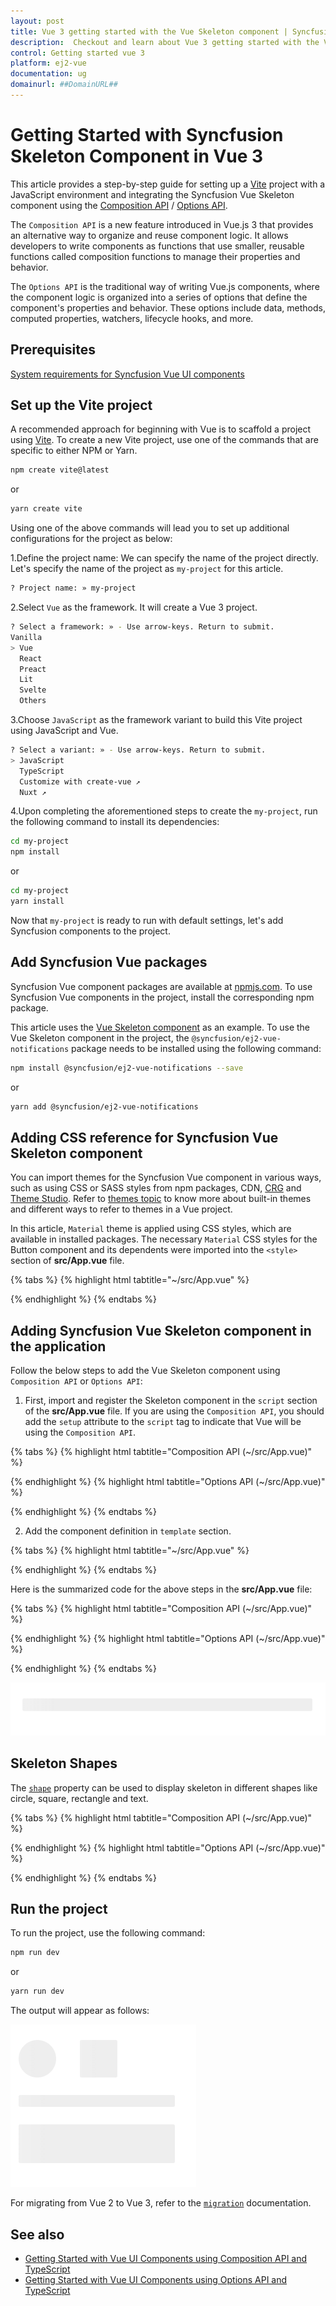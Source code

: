 ```yaml
---
layout: post
title: Vue 3 getting started with the Vue Skeleton component | Syncfusion
description:  Checkout and learn about Vue 3 getting started with the Vue Skeleton component of Syncfusion Essential JS 2 and more details.
control: Getting started vue 3 
platform: ej2-vue
documentation: ug
domainurl: ##DomainURL##
---
```


# Getting Started with Syncfusion Skeleton Component in Vue 3

This article provides a step-by-step guide for setting up a [Vite](https://vitejs.dev/) project with a JavaScript environment and integrating the Syncfusion Vue Skeleton component using the [Composition API](https://vuejs.org/guide/introduction.html#composition-api) / [Options API](https://vuejs.org/guide/introduction.html#options-api).

The `Composition API` is a new feature introduced in Vue.js 3 that provides an alternative way to organize and reuse component logic. It allows developers to write components as functions that use smaller, reusable functions called composition functions to manage their properties and behavior.

The `Options API` is the traditional way of writing Vue.js components, where the component logic is organized into a series of options that define the component's properties and behavior. These options include data, methods, computed properties, watchers, lifecycle hooks, and more.

## Prerequisites

[System requirements for Syncfusion Vue UI components](https://ej2.syncfusion.com/vue/documentation/system-requirements/)

## Set up the Vite project

A recommended approach for beginning with Vue is to scaffold a project using [Vite](https://vitejs.dev/). To create a new Vite project, use one of the commands that are specific to either NPM or Yarn.

```bash
npm create vite@latest
```

or

```bash
yarn create vite
```

Using one of the above commands will lead you to set up additional configurations for the project as below:

1.Define the project name: We can specify the name of the project directly. Let's specify the name of the project as `my-project` for this article.

```bash
? Project name: » my-project
```

2.Select `Vue` as the framework. It will create a Vue 3 project.

```bash
? Select a framework: » - Use arrow-keys. Return to submit.
Vanilla
> Vue
  React
  Preact
  Lit
  Svelte
  Others
```

3.Choose `JavaScript` as the framework variant to build this Vite project using JavaScript and Vue.

```bash
? Select a variant: » - Use arrow-keys. Return to submit.
> JavaScript
  TypeScript
  Customize with create-vue ↗
  Nuxt ↗
```

4.Upon completing the aforementioned steps to create the `my-project`, run the following command to install its dependencies:

```bash
cd my-project
npm install
```

or

```bash
cd my-project
yarn install
```

Now that `my-project` is ready to run with default settings, let's add Syncfusion components to the project.

## Add Syncfusion Vue packages

Syncfusion Vue component packages are available at [npmjs.com](https://www.npmjs.com/search?q=ej2-vue). To use Syncfusion Vue components in the project, install the corresponding npm package.

This article uses the [Vue Skeleton component](https://www.syncfusion.com/vue-components/vue-skeleton) as an example. To use the Vue Skeleton component in the project, the `@syncfusion/ej2-vue-notifications` package needs to be installed using the following command:

```bash
npm install @syncfusion/ej2-vue-notifications --save
```

or

```bash
yarn add @syncfusion/ej2-vue-notifications
```

## Adding CSS reference for Syncfusion Vue Skeleton component

You can import themes for the Syncfusion Vue component in various ways, such as using CSS or SASS styles from npm packages, CDN, [CRG](https://ej2.syncfusion.com/javascript/documentation/common/custom-resource-generator/) and [Theme Studio](https://ej2.syncfusion.com/vue/documentation/appearance/theme-studio/). Refer to [themes topic](https://ej2.syncfusion.com/vue/documentation/appearance/theme/) to know more about built-in themes and different ways to refer to themes in a Vue project.

In this article, `Material` theme is applied using CSS styles, which are available in installed packages. The necessary `Material` CSS styles for the Button component and its dependents were imported into the `<style>` section of **src/App.vue** file.

{% tabs %}
{% highlight html tabtitle="~/src/App.vue" %}

<style>
@import "../node_modules/@syncfusion/ej2-base/styles/material.css";
@import "../node_modules/@syncfusion/ej2-vue-notifications/styles/material.css";
</style>

{% endhighlight %}
{% endtabs %}

## Adding Syncfusion Vue Skeleton component in the application

Follow the below steps to add the Vue Skeleton component using `Composition API` or `Options API`:

1. First, import and register the Skeleton component in the `script` section of the **src/App.vue** file. If you are using the `Composition API`, you should add the `setup` attribute to the `script` tag to indicate that Vue will be using the `Composition API`.

{% tabs %}
{% highlight html tabtitle="Composition API (~/src/App.vue)" %}

<script setup>
    import { SkeletonComponent as EjsSkeleton } from "@syncfusion/ej2-vue-notifications";
</script>

{% endhighlight %}
{% highlight html tabtitle="Options API (~/src/App.vue)" %}

<script>
    import { SkeletonComponent } from '@syncfusion/ej2-vue-notifications';
    // Component registration
    export default {
        name: "App",
        components: {
        'ejs-skeleton': SkeletonComponent
        }
    }
</script>

{% endhighlight %}
{% endtabs %}

2. Add the component definition in `template` section.

{% tabs %}
{% highlight html tabtitle="~/src/App.vue" %}

<template>
    <div>
        <ejs-skeleton height='15px'></ejs-skeleton>
    </div>
</template>

{% endhighlight %}
{% endtabs %}

Here is the summarized code for the above steps in the **src/App.vue** file:

{% tabs %}
{% highlight html tabtitle="Composition API (~/src/App.vue)" %}

<template>
    <div>
        <ejs-skeleton height='15px'></ejs-skeleton>
    </div>
</template>

<script setup>
import { SkeletonComponent as EjsSkeleton } from "@syncfusion/ej2-vue-notifications";
</script>

<style>
@import "../node_modules/@syncfusion/ej2-base/styles/material.css";
@import "../node_modules/@syncfusion/ej2-vue-notifications/styles/material.css";
</style>

{% endhighlight %}
{% highlight html tabtitle="Options API (~/src/App.vue)" %}

<template>
    <div>
        <ejs-skeleton height='15px'></ejs-skeleton>
    </div>
</template>

<script>
    import { SkeletonComponent } from '@syncfusion/ej2-vue-notifications';
    // Component registration
    export default {
        name: "App",
        components: {
            'ejs-skeleton': SkeletonComponent
        }
    }
</script>
<style>
    @import "../node_modules/@syncfusion/ej2-base/styles/material.css";
    @import "../node_modules/@syncfusion/ej2-vue-notifications/styles/material.css";
</style>

{% endhighlight %}
{% endtabs %}

![Output](./images/default.PNG)

## Skeleton Shapes

The [`shape`](https://ej2.syncfusion.com/vue/documentation/api/skeleton/#shape) property can be used to display skeleton in different shapes like circle, square, rectangle and text.

{% tabs %}
{% highlight html tabtitle="Composition API (~/src/App.vue)" %}

<template>
    <div class="control-section">
        <div style="width: 200px">
            <ejs-skeleton style="margin-right: 30px" shape="Circle" width="48px"></ejs-skeleton>
            <ejs-skeleton shape="Square" width="48px"></ejs-skeleton>
            <br /><br />
            <ejs-skeleton height="15px"></ejs-skeleton>
            <br /><br />
            <ejs-skeleton shape="Rectangle" height='50px'></ejs-skeleton>
        </div>
    </div>
</template>

<script setup>
    import { SkeletonComponent as EjsSkeleton} from '@syncfusion/ej2-vue-notifications';
</script>

<style>
    @import "../node_modules/@syncfusion/ej2-base/styles/material.css";
    @import "../node_modules/@syncfusion/ej2-vue-notifications/styles/material.css";

    .control-section {
        padding: 20px;
    }
</style>

{% endhighlight %}
{% highlight html tabtitle="Options API (~/src/App.vue)" %}

<template>
    <div class="control-section">
        <div style="width: 200px">
            <ejs-skeleton style="margin-right: 30px" shape="Circle" width="48px"></ejs-skeleton>
            <ejs-skeleton shape="Square" width="48px"></ejs-skeleton>
            <br /><br />
            <ejs-skeleton height="15px"></ejs-skeleton>
            <br /><br />
            <ejs-skeleton shape="Rectangle" height='50px'></ejs-skeleton>
        </div>
    </div>
</template>

<script>
    import { SkeletonComponent } from '@syncfusion/ej2-vue-notifications';
    // Component registration
    export default {
        name: "App",
        components: {
            'ejs-skeleton': SkeletonComponent
        }
    }
</script>

<style>
    @import "../node_modules/@syncfusion/ej2-base/styles/material.css";
    @import "../node_modules/@syncfusion/ej2-vue-notifications/styles/material.css";

    .control-section {
        padding: 20px;
    }
</style>

{% endhighlight %}
{% endtabs %}

## Run the project

To run the project, use the following command:

```bash
npm run dev
```

or

```bash
yarn run dev
```

The output will appear as follows:

![Output](./images/shapes.PNG)

For migrating from Vue 2 to Vue 3, refer to the [`migration`](https://ej2.syncfusion.com/vue/documentation/getting-started/vue3-tutorial/#migration-from-vue-2-to-vue-3) documentation.

## See also

* [Getting Started with Vue UI Components using Composition API and TypeScript](../getting-started/vue-3-ts-composition.md)
* [Getting Started with Vue UI Components using Options API and TypeScript](../getting-started/vue-3-ts-options.md)
